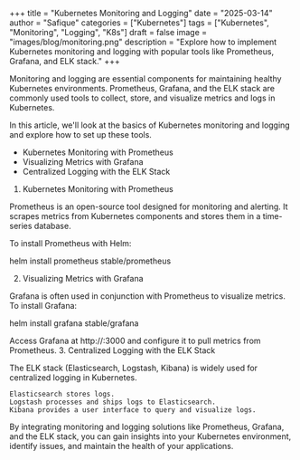 +++
title = "Kubernetes Monitoring and Logging"
date = "2025-03-14"
author = "Safique"
categories = ["Kubernetes"]
tags = ["Kubernetes", "Monitoring", "Logging", "K8s"]
draft = false
image = "images/blog/monitoring.png"
description = "Explore how to implement Kubernetes monitoring and logging with popular tools like Prometheus, Grafana, and ELK stack."
+++

Monitoring and logging are essential components for maintaining healthy Kubernetes environments. Prometheus, Grafana, and the ELK stack are commonly used tools to collect, store, and visualize metrics and logs in Kubernetes.

In this article, we'll look at the basics of Kubernetes monitoring and logging and explore how to set up these tools.
* Kubernetes Monitoring with Prometheus
* Visualizing Metrics with Grafana
* Centralized Logging with the ELK Stack
<!--more-->
1. Kubernetes Monitoring with Prometheus

Prometheus is an open-source tool designed for monitoring and alerting. It scrapes metrics from Kubernetes components and stores them in a time-series database.

To install Prometheus with Helm:

helm install prometheus stable/prometheus

2. Visualizing Metrics with Grafana

Grafana is often used in conjunction with Prometheus to visualize metrics. To install Grafana:

helm install grafana stable/grafana

Access Grafana at http://<your-ip>:3000 and configure it to pull metrics from Prometheus.
3. Centralized Logging with the ELK Stack

The ELK stack (Elasticsearch, Logstash, Kibana) is widely used for centralized logging in Kubernetes.

    Elasticsearch stores logs.
    Logstash processes and ships logs to Elasticsearch.
    Kibana provides a user interface to query and visualize logs.

By integrating monitoring and logging solutions like Prometheus, Grafana, and the ELK stack, you can gain insights into your Kubernetes environment, identify issues, and maintain the health of your applications.
